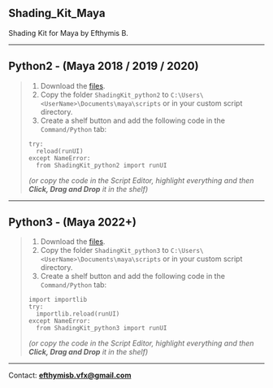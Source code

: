 ## Shading_Kit_Maya
 Shading Kit for Maya by Efthymis B.

---

## Python2 - (**Maya 2018 / 2019 / 2020**)

>1. Download the [files](archive/refs/heads/main.zip).  
>2. Copy the folder `ShadingKit_python2` to `C:\Users\<UserName>\Documents\maya\scripts` or in your custom script directory.
>3. Create a shelf button and add the following code in the `Command/Python` tab:
>```
>try:
>   reload(runUI)
>except NameError:
>   from ShadingKit_python2 import runUI
> ```
> *(or copy the code in the Script Editor, highlight everything and then **Click, Drag and Drop** it in the shelf)*
---

## Python3 -  (**Maya 2022+**)

>1. Download the [files](archive/refs/heads/main.zip).
>2. Copy the folder `ShadingKit_python3` to `C:\Users\<UserName>\Documents\maya\scripts` or in your custom script directory.
>3. Create a shelf button and add the following code in the `Command/Python` tab:
>```
>import importlib
>try:
>   importlib.reload(runUI)
>except NameError:
>   from ShadingKit_python3 import runUI
> ```
> *(or copy the code in the Script Editor, highlight everything and then **Click, Drag and Drop** it in the shelf)*
---

Contact: **[efthymisb.vfx@gmail.com](mailto:efthymisb.vfx@gmail.com)**
